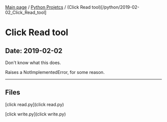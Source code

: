 [Main page](/) / [Python Projetcs](/python) / (Click Read tool)[/python/2019-02-02_Click_Read_tool]

# Click Read tool

## Date: 2019-02-02

Don't know what this does.

Raises a NotImplementedError, for some reason.

-----

## Files

[click read.py](click read.py)

[click write.py](click write.py)